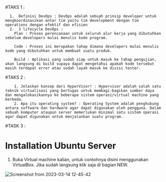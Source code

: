 #TAKS 1 :
```
  1.  Definisi DevOps : DevOps adalah sebuah prinsip developer untuk mengkoordinasikan antar tim yaitu tim development dengan tim operations dengan efektif dan efisien
  2.  3 lifecycle DevOps : 
    Plan : Proses perencanaan untuk seluruh alur kerja yang dibutuhkan sebelum developers mulai menulis kode program.

    Code : Proses ini merupakan tahap dimana developers mulai menulis kode yang dibutuhkan untuk membuat suatu produk.

    Build : Aplikasi yang sudah siap untuk masuk ke tahap pengujian, akan langsung di build supaya dapat mengetahui apakah kode tersebut masih terdapat error atau sudah layak masuk ke divisi tester.
```
#TAKS 2 :
```
    1. Jelaskan konsep dari HyperVisor! : Hypervisor adalah salah satu teknik virtualisasi yang bertugas untuk membagi-bagikan sumber daya dan mengalokasikannya ke beberapa sistem operasi/virtual machine yang berbeda. 
    2. Apa itu operating system? : Operating System adalah penghubung antara software dan hardware agar dapat digunakan oleh pengguna. Dalam sebuah komputer ataupun server memerlukan minimal satu sistem operasi agar dapat digunakan untuk menjalankan suatu program.
```
#TASK 3 :

  <h1>Installation Ubuntu Server</h1>

  1.  Buka Virtual machine kalian, untuk contohnya disini menggunakan VirtualBox. Jika sudah langsung klik saja di bagian NEW.

  ![Screenshot from 2023-03-14 12-45-42](https://user-images.githubusercontent.com/84585203/224908148-d3bd15da-e18c-428b-8ef3-d4375cad5245.png)




